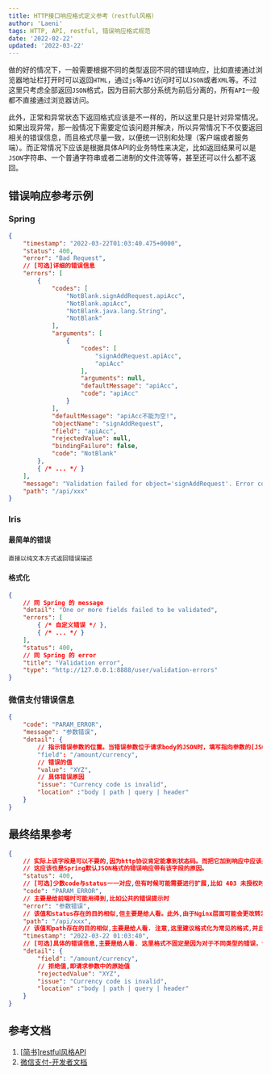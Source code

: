 ```yaml
---
title: HTTP接口响应格式定义参考（restful风格）
author: 'Laeni'
tags: HTTP, API, restful, 错误响应格式规范
date: '2022-02-22'
updated: '2022-03-22'
---
```


做的好的情况下，一般需要根据不同的类型返回不同的错误响应，比如直接通过浏览器地址栏打开时可以返回`HTML`，通过`js`等`API`访问时可以`JSON`或者`XML`等。不过这里只考虑全部返回`JSON`格式，因为目前大部分系统为前后分离的，所有`API`一般都不直接通过浏览器访问。

此外，正常和异常状态下返回格式应该是不一样的，所以这里只是针对异常情况。如果出现异常，那一般情况下需要定位该问题并解决，所以异常情况下不仅要返回相关的错误信息，而且格式尽量一致，以便统一识别和处理（客户端或者服务端）。而正常情况下应该是根据具体API的业务特性来决定，比如返回结果可以是`JSON`字符串、一个普通字符串或者二进制的文件流等等，甚至还可以什么都不返回。

## 错误响应参考示例

### Spring

```json
{
    "timestamp": "2022-03-22T01:03:40.475+0000",
    "status": 400,
    "error": "Bad Request",
    // [可选]详细的错误信息
    "errors": [
        {
            "codes": [
                "NotBlank.signAddRequest.apiAcc",
                "NotBlank.apiAcc",
                "NotBlank.java.lang.String",
                "NotBlank"
            ],
            "arguments": [
                {
                    "codes": [
                        "signAddRequest.apiAcc",
                        "apiAcc"
                    ],
                    "arguments": null,
                    "defaultMessage": "apiAcc",
                    "code": "apiAcc"
                }
            ],
            "defaultMessage": "apiAcc不能为空!",
            "objectName": "signAddRequest",
            "field": "apiAcc",
            "rejectedValue": null,
            "bindingFailure": false,
            "code": "NotBlank"
        },
        { /* ... */ }
    ],
    "message": "Validation failed for object='signAddRequest'. Error count: 4",
    "path": "/api/xxx"
}
```

### Iris

#### 最简单的错误

```
直接以纯文本方式返回错误描述
```

#### 格式化

```json
{
    // 同 Spring 的 message
    "detail": "One or more fields failed to be validated",
    "errors": [
        { /* 自定义错误 */ },
        { /* ... */ }
    ],
    "status": 400,
    // 同 Spring 的 error
    "title": "Validation error",
    "type": "http://127.0.0.1:8888/user/validation-errors"
}
```

### 微信支付错误信息

```json
{
    "code": "PARAM_ERROR",
    "message": "参数错误",
    "detail": {
        // 指示错误参数的位置。当错误参数位于请求body的JSON时，填写指向参数的[JSON Pointer](https://datatracker.ietf.org/doc/html/rfc6901) 。当错误参数位于请求的url或者querystring时，填写参数的变量名。
        "field": "/amount/currency",
        // 错误的值
        "value": "XYZ",
        // 具体错误原因
        "issue": "Currency code is invalid",
        "location" :"body | path | query | header"
    }
}
```

## 最终结果参考

```json
{
    // 实际上该字段是可以不要的,因为http协议肯定能拿到状态码。而把它加到响应中应该是为了更方便，比如：1.方便客户端获取 2.服务器打印响应日志时也方便查看
    // 这应该也是Spring默认JSON格式的错误响应带有该字段的原因。
    "status": 400,
    // [可选]少数code与status一一对应,但有时候可能需要进行扩展,比如 403 未授权时可以通过code区分具体缺少哪些授权
    "code": "PARAM_ERROR",
    // 主要是给前端时可能用得到,比如公共的错误提示时
    "error": "参数错误",
    // 该值和status存在的目的相似,但主要是给人看。此外,由于Nginx层面可能会更改转发路径而导致用户看到的和后端服务的path不一致，所以这里填写后端服务路径会更容易排查问题
    "path": "/api/xxx",
    // 该值和path存在的目的相似,主要是给人看. 注意,这里建议格式化为常见的格式,并且时区采用东八区
    "timestamp": "2022-03-22 01:03:40",
    // [可选]具体的错误信息,主要是给人看. 这里格式不固定是因为对于不同类型的错误，详细程度可能不一样，比如参数错误时可以精确列出具体错误的地方并加以说明，而请求过多被限流等情况一般只需要一句详细描述即可。
    "detail": {
        "field": "/amount/currency",
        // 拒绝值,即请求参数中的原始值
        "rejectedValue": "XYZ",
        "issue": "Currency code is invalid",
        "location" :"body | path | query | header"
    }
}
```

## 参考文档

1. [[简书]restful风格API](https://www.jianshu.com/p/73d2415956bd)
2. [微信支付-开发者文档](https://pay.weixin.qq.com/wiki/doc/apiv3/wechatpay/wechatpay2_0.shtml#part-6)

